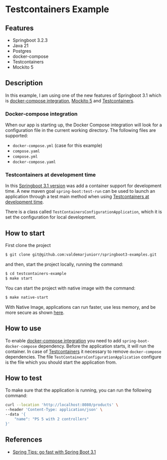 # Testcontainers Example

## Features

- Springboot 3.2.3
- Java 21
- Postgres
- docker-compose
- Testcontainers
- Mockito 5

## Description

In this example, I am using one of the new features of Springboot 3.1 which is
[docker-compose integration](https://github.com/spring-projects/spring-boot/wiki/Spring-Boot-3.1-Release-Notes#testcontainers), [Mockito 5](https://github.com/spring-projects/spring-boot/wiki/Spring-Boot-3.1-Release-Notes#mockito-5)
and [Testcontainers](https://github.com/spring-projects/spring-boot/wiki/Spring-Boot-3.1-Release-Notes#testcontainers).

### Docker-compose integration
When our app is starting up, the Docker Compose integration will look for a configuration file in the current working directory. The following files are supported:

- `docker-compose.yml` (case for this example)
- `compose.yaml`
- `compose.yml`
- `docker-compose.yaml`

### Testcontainers at development time

In this [Springboot 3.1 version](https://github.com/spring-projects/spring-boot/wiki/Spring-Boot-3.1-Release-Notes) was add a container support for development time.
A new maven goal `spring-boot:test-run` can be used to launch an application through a test main method when using [Testcontainers at development time](https://docs.spring.io/spring-boot/docs/3.1.0/reference/html/features.html#features.testing.testcontainers.at-development-time).

There is a class called `TestContainersConfigurationApplication`, which it is set the configuration for local development.

## How to start

First clone the project

```bash
$ git clone git@github.com:valdemarjuniorr/springboot3-examples.git
```

and then, start the project locally, running the command:

```bash
$ cd testcontainers-example
$ make start
```

You can start the project with native image with the command:
```bash
$ make native-start
```
With Native Image, applications can run faster, use less memory, and be more secure as shown [here](https://github.com/valdemarjuniorr/spring-boot-graalvm-performance-comparation).

## How to use
To enable [docker-compose integration](https://github.com/spring-projects/spring-boot/wiki/Spring-Boot-3.1-Release-Notes#testcontainers) you need to add `spring-boot-docker-compose` dependency. Before the application starts, it will run the container.
In case of [Testcontainers](https://github.com/spring-projects/spring-boot/wiki/Spring-Boot-3.1-Release-Notes#testcontainers) it necessary to remove `docker-compose` dependencies. The file `TestContainersConfigurationApplication` configure is the file which you should start the application from.

## How to test

To make sure that the application is running, you can run the following command:

```bash
curl --location 'http://localhost:8080/products' \
--header 'Content-Type: application/json' \
--data '{
    "name": "PS 5 with 2 controllers"
}'
```

## References

- [Spring Tips: go fast with Spring Boot 3.1](https://www.youtube.com/watch?v=ykEK2xuJrN8)
